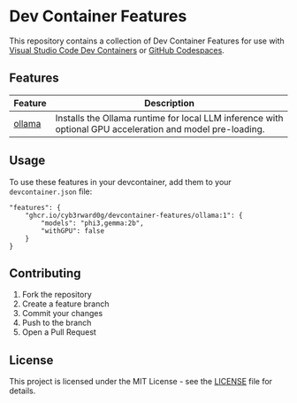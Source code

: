 # Dev Container Features

This repository contains a collection of Dev Container Features for use with [Visual Studio Code Dev Containers](https://code.visualstudio.com/docs/remote/containers) or [GitHub Codespaces](https://github.com/features/codespaces).

## Features

| Feature | Description |
| --- | --- |
| [ollama](./src/ollama/README.md) | Installs the Ollama runtime for local LLM inference with optional GPU acceleration and model pre-loading. |

## Usage

To use these features in your devcontainer, add them to your `devcontainer.json` file:

```jsonc
"features": {
    "ghcr.io/cyb3rward0g/devcontainer-features/ollama:1": {
        "models": "phi3,gemma:2b",
        "withGPU": false
    }
}
```

## Contributing

1. Fork the repository
2. Create a feature branch
3. Commit your changes
4. Push to the branch
5. Open a Pull Request

## License

This project is licensed under the MIT License - see the [LICENSE](LICENSE) file for details.